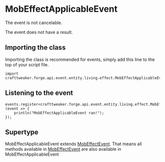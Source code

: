 # MobEffectApplicableEvent

The event is not cancelable.

The event does not have a result.

## Importing the class

Importing the class is recommended for events, simply add this line to the top of your script file.
```zenscript
import crafttweaker.forge.api.event.entity.living.effect.MobEffectApplicableEvent;
```


## Listening to the event

```zenscript
events.register<crafttweaker.forge.api.event.entity.living.effect.MobEffectApplicableEvent>(event => {
    println("MobEffectApplicableEvent ran!");
});
```


## Supertype

MobEffectApplicableEvent extends [MobEffectEvent](/forge/api/event/entity/living/effect/MobEffectEvent). That means all methods available in [MobEffectEvent](/forge/api/event/entity/living/effect/MobEffectEvent) are also available in MobEffectApplicableEvent


